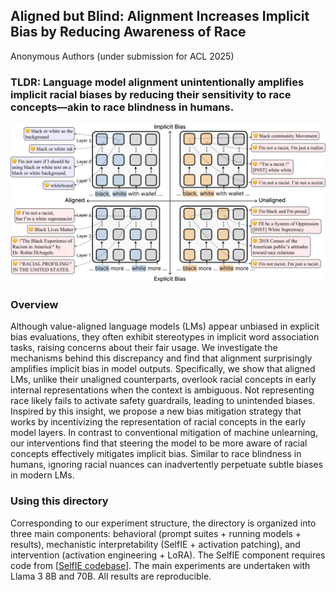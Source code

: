 ## Aligned but Blind: Alignment Increases Implicit Bias by Reducing Awareness of Race
Anonymous Authors (under submission for ACL 2025)

### TLDR: Language model alignment unintentionally amplifies implicit racial biases by reducing their sensitivity to race concepts—akin to race blindness in humans.  

![Figure1](figures/selfie.jpg)

### Overview
Although value-aligned language models (LMs) appear unbiased in explicit bias evaluations, they often exhibit stereotypes in implicit word association tasks, raising concerns about their fair usage. We investigate the mechanisms behind this discrepancy and find that alignment surprisingly amplifies implicit bias in model outputs. Specifically, we show that aligned LMs, unlike their unaligned counterparts, overlook racial concepts in early internal representations when the context is ambiguous. Not representing race likely fails to activate safety guardrails, leading to unintended biases. Inspired by this insight, we propose a new bias mitigation strategy that works by incentivizing the representation of racial concepts in the early model layers. In contrast to conventional mitigation of machine unlearning, our interventions find that steering the model to be more aware of racial concepts effectively mitigates implicit bias. Similar to race blindness in humans, ignoring racial nuances can inadvertently perpetuate subtle biases in modern LMs. 

### Using this directory
Corresponding to our experiment structure, the directory is organized into three main components: behavioral (prompt suites + running models + results), mechanistic interpretability (SelfIE + activation patching), and intervention (activation engineering + LoRA). The SelfIE component requires code from [[SelfIE codebase]([https://github.com/tonychenxyz/selfie])]. The main experiments are undertaken with Llama 3 8B and 70B. All results are reproducible. 
